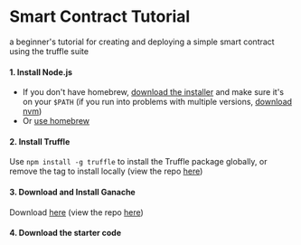 Smart Contract Tutorial
=======================
a beginner's tutorial for creating and deploying a simple smart contract using the truffle suite



#### 1. Install Node.js
- If you don't have homebrew, [download the installer](https://nodejs.org/en/download/) and make sure it's on your `$PATH`
(if you run into problems with multiple versions, [download nvm](https://github.com/nvm-sh/nvm#installation-and-update))
- Or [use homebrew](https://changelog.com/posts/install-node-js-with-homebrew-on-os-x)


#### 2. Install Truffle
Use `npm install -g truffle` to install the Truffle package globally, or remove the tag to install locally
(view the repo [here](https://github.com/trufflesuite/truffle))


#### 3. Download and Install Ganache
Download [here](https://www.trufflesuite.com/ganache)
(view the repo [here](https://github.com/trufflesuite/ganache))


#### 4. Download the starter code
